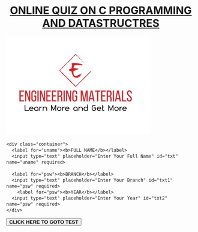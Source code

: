 
<!DOCTYPE html>
<html>
<title>TEST LOGIN</title>
<head>
<meta name="viewport" content="width=device-width, initial-scale=1">
<link rel="stylesheet" href="./my2.css" class="css">
    <script src="https://code.jquery.com/jquery-3.4.1.js"
        integrity="sha256-WpOohJOqMqqyKL9FccASB9O0KwACQJpFTUBLTYOVvVU=" crossorigin="anonymous">
    </script>
    <script src="./my.js"></script>
</head>
<body>
<br/><br/>
<h1 align="center" class="h1"><u> ONLINE QUIZ ON C PROGRAMMING AND DATASTRUCTRES</u> </h1>
<div class="imgcontainer">
      <img src="logo.jpg" alt="Avatar" class="avatar">
    </div>
 <form class="myForm" id="myForm" action="TEST CPDS.html">

    <div class="container">
      <label for="uname"><b>FULL NAME</b></label>
      <input type="text" placeholder="Enter Your Full Name" id="txt" name="uname" required>

      <label for="psw"><b>BRANCH</b></label>
      <input type="text" placeholder="Enter Your Branch" id="txt1" name="psw" required>
        <label for="psw"><b>YEAR</b></label>
      <input type="text" placeholder="Enter Your Year" id="txt2" name="psw" required>
    </div>
  <button onclick="passvalues()"><span><b>CLICK HERE TO GOTO TEST</b></span></button>
  </form>
  </div>
</body>
</html>
